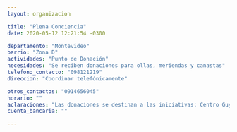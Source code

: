 ```yaml
---
layout: organizacion

title: "Plena Conciencia"
date: 2020-05-12 12:21:54 -0300

departamento: "Montevideo"
barrio: "Zona D"
actividades: "Punto de Donación"
necesidades: "Se reciben donaciones para ollas, meriendas y canastas"
telefono_contacto: "098121219"
direccion: "Coordinar telefónicamente"

otros_contactos: "0914656045"
horario: ""
aclaraciones: "Las donaciones se destinan a las iniciativas: Centro Guyunusa, Ex alumnos del Misericordista, CEC, Club SnBox"
cuenta_bancaria: ""

---
```

